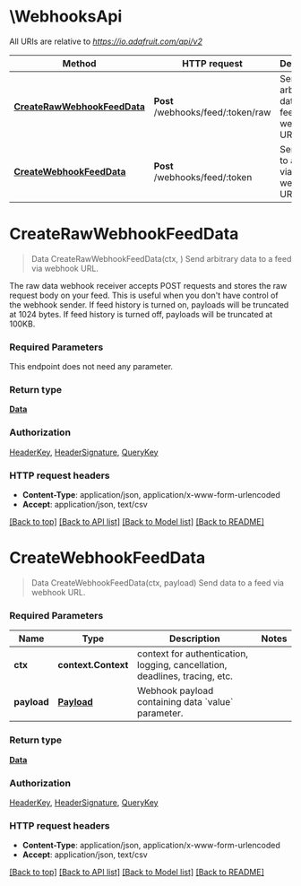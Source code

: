 # \WebhooksApi

All URIs are relative to *https://io.adafruit.com/api/v2*

Method | HTTP request | Description
------------- | ------------- | -------------
[**CreateRawWebhookFeedData**](WebhooksApi.md#CreateRawWebhookFeedData) | **Post** /webhooks/feed/:token/raw | Send arbitrary data to a feed via webhook URL.
[**CreateWebhookFeedData**](WebhooksApi.md#CreateWebhookFeedData) | **Post** /webhooks/feed/:token | Send data to a feed via webhook URL.


# **CreateRawWebhookFeedData**
> Data CreateRawWebhookFeedData(ctx, )
Send arbitrary data to a feed via webhook URL.

The raw data webhook receiver accepts POST requests and stores the raw request body on your feed. This is useful when you don't have control of the webhook sender. If feed history is turned on, payloads will be truncated at 1024 bytes. If feed history is turned off, payloads will be truncated at 100KB.

### Required Parameters
This endpoint does not need any parameter.

### Return type

[**Data**](Data.md)

### Authorization

[HeaderKey](../README.md#HeaderKey), [HeaderSignature](../README.md#HeaderSignature), [QueryKey](../README.md#QueryKey)

### HTTP request headers

 - **Content-Type**: application/json, application/x-www-form-urlencoded
 - **Accept**: application/json, text/csv

[[Back to top]](#) [[Back to API list]](../README.md#documentation-for-api-endpoints) [[Back to Model list]](../README.md#documentation-for-models) [[Back to README]](../README.md)

# **CreateWebhookFeedData**
> Data CreateWebhookFeedData(ctx, payload)
Send data to a feed via webhook URL.



### Required Parameters

Name | Type | Description  | Notes
------------- | ------------- | ------------- | -------------
 **ctx** | **context.Context** | context for authentication, logging, cancellation, deadlines, tracing, etc.
  **payload** | [**Payload**](Payload.md)| Webhook payload containing data &#x60;value&#x60; parameter. | 

### Return type

[**Data**](Data.md)

### Authorization

[HeaderKey](../README.md#HeaderKey), [HeaderSignature](../README.md#HeaderSignature), [QueryKey](../README.md#QueryKey)

### HTTP request headers

 - **Content-Type**: application/json, application/x-www-form-urlencoded
 - **Accept**: application/json, text/csv

[[Back to top]](#) [[Back to API list]](../README.md#documentation-for-api-endpoints) [[Back to Model list]](../README.md#documentation-for-models) [[Back to README]](../README.md)

